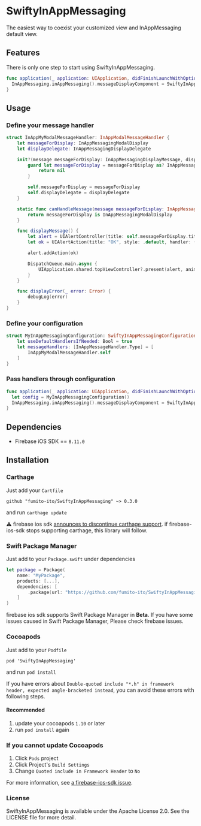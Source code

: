 # SwiftyInAppMessaging

The easiest way to coexist your customized view and InAppMessaging default view.  

## Features

There is only one step to start using SwiftyInAppMessaging.

```swift
func application(_ application: UIApplication, didFinishLaunchWithOptions launchOptions: [UIApplication.LaunchOptionsKey: Any]?) -> Bool {
  InAppMessaging.inAppMessaging().messageDisplayComponent = SwiftyInAppMessaging()
}
```

## Usage

### Define your message handler

```swift
struct InAppMyModalMessageHandler: InAppModalMessageHandler {
    let messageForDisplay: InAppMessagingModalDisplay
    let displayDelegate: InAppMessagingDisplayDelegate

    init?(message messageForDisplay: InAppMessagingDisplayMessage, displayDelegate: InAppMessagingDisplayDelegate) {
        guard let messageForDisplay = messageForDisplay as? InAppMessagingModalDisplay else {
            return nil
        }

        self.messageForDisplay = messageForDisplay
        self.displayDelegate = displayDelegate
    }

    static func canHandleMessage(message messageForDisplay: InAppMessagingDisplayMessage, displayDelegate: InAppMessagingDisplayDelegate) -> Bool {
        return messageForDisplay is InAppMessagingModalDisplay
    }

    func displayMessage() {
        let alert = UIAlertController(title: self.messageForDisplay.title)
        let ok = UIAlertAction(title: "OK", style: .default, handler: { _ in })

        alert.addAction(ok)

        DispatchQueue.main.async {
            UIApplication.shared.topViewController?.present(alert, animated: true, completion: nil)
        }
    }

    func displayError(_ error: Error) {
        debugLog(error)
    }
}
```

### Define your configuration

```swift
struct MyInAppMessagingConfiguration: SwiftyInAppMessagingConfiguration {
    let useDefaultHandlersIfNeeded: Bool = true
    let messageHandlers: [InAppMessageHandler.Type] = [
        InAppMyModalMessageHandler.self
    ]
}
```

### Pass handlers through configuration

```swift
func application(_ application: UIApplication, didFinishLaunchWithOptions launchOptions: [UIApplication.LaunchOptionsKey: Any]?) -> Bool {
  let config = MyInAppMessagingConfiguration()
  InAppMessaging.inAppMessaging().messageDisplayComponent = SwiftyInAppMessaging(with: config)
}
```

## Dependencies

- Firebase iOS SDK == `8.11.0`

## Installation

### Carthage

Just add your `Cartfile`

```
github "fumito-ito/SwiftyInAppMessaging" ~> 0.3.0
```

and run `carthage update`

:warning: firebase ios sdk [announces to discontinue carthage support](https://github.com/firebase/firebase-ios-sdk/discussions/7129). if firebase-ios-sdk stops supporting carthage, this library will follow.

### Swift Package Manager

Just add to your `Package.swift` under dependencies

```swift
let package = Package(
    name: "MyPackage",
    products: [...],
    dependencies: [
        .package(url: "https://github.com/fumito-ito/SwiftyInAppMessaging.git", .upToNextMajor(from: "0.2.1"))
    ]
)
```

firebase ios sdk supports Swift Package Manager in **Beta**. If you have some issues caused in Swift Package Manager, Please check firebase issues.

### Cocoapods

Just add to your `Podfile`

```
pod 'SwiftyInAppMessaging'
```

and run `pod install`

If you have errors about `Double-quoted include "*.h" in framework header, expected angle-bracketed instead`, you can avoid these errors with following steps.

#### Recommended

1. update your cocoapods `1.10` or later
1. run `pod install` again

### If you cannot update Cocoapods

1. Click `Pods` project
1. Click Project's `Build Settings`
1. Change `Quoted include in Framework Header` to `No`

For more information, see [a firebase-ios-sdk issue](https://github.com/firebase/firebase-ios-sdk/issues/5987).

### License

SwiftyInAppMessaging is available under the Apache License 2.0. See the LICENSE file for more detail.

